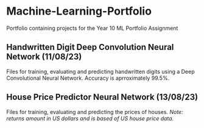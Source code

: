 # Machine-Learning-Portfolio
Portfolio containing projects for the Year 10 ML Portfolio Assignment

## Handwritten Digit Deep Convolution Neural Network (11/08/23)
Files for training, evaluating and predicting handwritten digits using a Deep Convolutional Neural Network. Accuracy is aprroximately 99.5%.

## House Price Predictor Neural Network (13/08/23)
Files for training, evaluating and predicting the prices of houses. *Note: returns amount in US dollars and is based of US house price data.*

